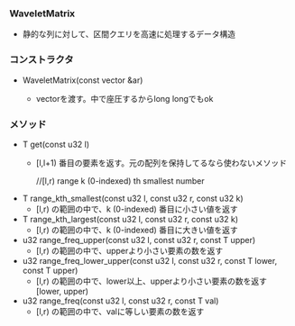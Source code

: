 ### WaveletMatrix
- 静的な列に対して、区間クエリを高速に処理するデータ構造

### コンストラクタ
- WaveletMatrix(const vector<T> &ar)
  - vectorを渡す。中で座圧するからlong longでもok

### メソッド
- T get(const u32 l)
  - [l,l+1) 番目の要素を返す。元の配列を保持してるなら使わないメソッド

    //[l,r) range k (0-indexed) th smallest number
- T range_kth_smallest(const u32 l, const u32 r, const u32 k) 
  - [l,r) の範囲の中で、k (0-indexed) 番目に小さい値を返す
- T range_kth_largest(const u32 l, const u32 r, const u32 k)
  - [l,r) の範囲の中で、k (0-indexed) 番目に大きい値を返す
- u32 range_freq_upper(const u32 l, const u32 r, const T upper) 
  - [l,r) の範囲の中で、upperより小さい要素の数を返す
- u32 range_freq_lower_upper(const u32 l, const u32 r, const T lower, const T upper) 
  - [l,r) の範囲の中で、lower以上、upperより小さい要素の数を返す [lower, upper)
- u32 range_freq(const u32 l, const u32 r, const T val) 
  - [l,r) の範囲の中で、valに等しい要素の数を返す